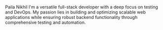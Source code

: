 Paila Nikhil
I'm a versatile full-stack developer with a deep focus on testing and DevOps. My passion lies in building and optimizing scalable web applications while ensuring robust backend functionality through comprehensive testing and automation.






<!---
nikhil-3030/nikhil-3030 is a ✨ special ✨ repository because its `README.md` (this file) appears on your GitHub profile.
You can click the Preview link to take a look at your changes.
--->
